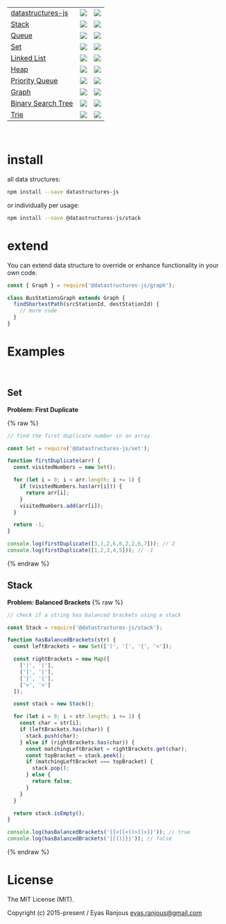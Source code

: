 <table>
  <tr>
    <td><a href="https://github.com/datastructures-js/datastructures-js">datastructures-js</a></td>
    <td><img src="https://img.shields.io/npm/v/datastructures-js.svg"/></td>
    <td><img src="https://img.shields.io/npm/dm/datastructures-js.svg"/></td>
  </tr>
  <tr>
    <td><a href="https://github.com/datastructures-js/stack#datastructures-jsstack">Stack</a></td>
    <td><img src="https://img.shields.io/npm/v/@datastructures-js/stack.svg"/></td>
    <td><img src="https://img.shields.io/npm/dm/@datastructures-js/stack.svg"/></td>
  </tr>
  <tr>
    <td><a href="https://github.com/datastructures-js/queue#datastructures-jsqueue">Queue</a></td>
    <td><img src="https://img.shields.io/npm/v/@datastructures-js/queue.svg"/></td>
    <td><img src="https://img.shields.io/npm/dm/@datastructures-js/queue.svg"/></td>
  </tr>
  <tr>
    <td><a href="https://github.com/datastructures-js/set#datastructures-jsset">Set</a></td>
    <td><img src="https://img.shields.io/npm/v/@datastructures-js/set.svg"/></td>
    <td><img src="https://img.shields.io/npm/dm/@datastructures-js/set.svg"/></td>
  </tr>
  <tr>
    <td><a href="https://github.com/datastructures-js/linked-list#datastrucures-jslinked-list">Linked List</a></td>
    <td><img src="https://img.shields.io/npm/v/@datastructures-js/linked-list.svg"/></td>
    <td><img src="https://img.shields.io/npm/dm/@datastructures-js/linked-list.svg"/></td>
  </tr>
  <tr>
    <td><a href="https://github.com/datastructures-js/heap#datastructures-jsheap">Heap</a></td>
    <td><img src="https://img.shields.io/npm/v/@datastructures-js/heap.svg"/></td>
    <td><img src="https://img.shields.io/npm/dm/@datastructures-js/heap.svg"/></td>
  </tr>
  <tr>
    <td><a href="https://github.com/datastructures-js/priority-queue#datastructures-jspriority-queue">Priority Queue</a></td>
    <td><img src="https://img.shields.io/npm/v/@datastructures-js/priority-queue.svg"/></td>
    <td><img src="https://img.shields.io/npm/dm/@datastructures-js/priority-queue.svg"/></td>
  </tr>
  <tr>
    <td><a href="https://github.com/datastructures-js/graph#datastructures-jsgraph">Graph</a></td>
    <td><img src="https://img.shields.io/npm/v/@datastructures-js/graph.svg"/></td>
    <td><img src="https://img.shields.io/npm/dm/@datastructures-js/graph.svg"/></td>
  </tr>
  <tr>
    <td><a href="https://github.com/datastructures-js/binary-search-tree#datastructures-jsbinary-search-tree">Binary Search Tree</a></td>
    <td><img src="https://img.shields.io/npm/v/@datastructures-js/binary-search-tree.svg"/></td>
    <td><img src="https://img.shields.io/npm/dm/@datastructures-js/binary-search-tree.svg"/></td>
  </tr>
  <tr>
    <td><a href="https://github.com/datastructures-js/trie#datastructures-jstrie">Trie</a></td>
    <td><img src="https://img.shields.io/npm/v/@datastructures-js/trie.svg"/></td>
    <td><img src="https://img.shields.io/npm/dm/@datastructures-js/trie.svg"/></td>
  </tr>
</table>

<br/>

# install
all data structures:
```sh
npm install --save datastructures-js
```

or individually per usage:
```sh
npm install --save @datastructures-js/stack
```

# extend
You can extend data structure to override or enhance functionality in your own code.

```js
const { Graph } = require('@datastructures-js/graph');

class BusStationsGraph extends Graph {
  findShortestPath(srcStationId, destStationId) {
    // more code 
  }
}
```

# Examples
<br/>

## Set
<b>Problem: First Duplicate</b>

{% raw %}
```js
// find the first duplicate number in an array

const Set = require('@datastructures-js/set');

function firstDuplicate(arr) {
  const visitedNumbers = new Set();

  for (let i = 0; i < arr.length; i += 1) {
    if (visitedNumbers.has(arr[i])) {
      return arr[i];
    }
    visitedNumbers.add(arr[i]);
  }

  return -1;
}

console.log(firstDuplicate([3,1,2,6,6,2,2,6,7])); // 2
console.log(firstDuplicate([1,2,3,4,5])); // -1
```
{% endraw %}
<br/>
## Stack

<b>Problem: Balanced Brackets</b>
{% raw %}
```js
// check if a string has balanced brackets using a stack

const Stack = require('@datastructures-js/stack');

function hasBalancedBrackets(str) {
  const leftBrackets = new Set(['(', '[', '{', '<']);

  const rightBrackets = new Map([
    [')', '('],
    [']', '['],
    ['}', '{'],
    ['>', '<']
  ]);

  const stack = new Stack();

  for (let i = 0; i < str.length; i += 1) {
    const char = str[i];
    if (leftBrackets.has(char)) {
      stack.push(char);
    } else if (rightBrackets.has(char)) {
      const matchingLeftBracket = rightBrackets.get(char);
      const topBracket = stack.peek();
      if (matchingLeftBracket === topBracket) {
        stack.pop();
      } else {
        return false;
      }
    }
  }

  return stack.isEmpty();
}

console.log(hasBalancedBrackets('{{<[[<()>]]>}}')); // true
console.log(hasBalancedBrackets('{[()]}}')); // false
```
{% endraw %}

# License
The MIT License (MIT).

Copyright (c) 2015-present / Eyas Ranjous <eyas.ranjous@gmail.com>
